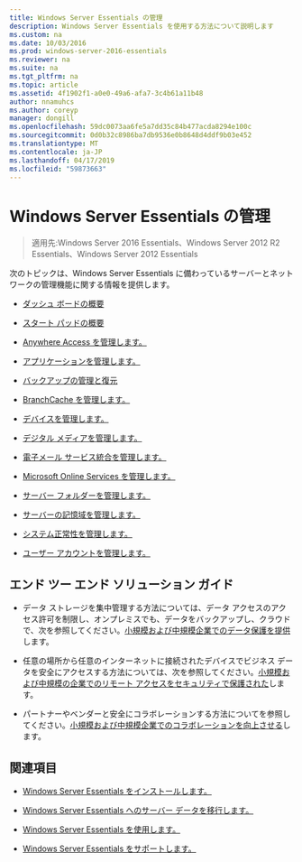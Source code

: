 ```yaml
---
title: Windows Server Essentials の管理
description: Windows Server Essentials を使用する方法について説明します
ms.custom: na
ms.date: 10/03/2016
ms.prod: windows-server-2016-essentials
ms.reviewer: na
ms.suite: na
ms.tgt_pltfrm: na
ms.topic: article
ms.assetid: 4f1902f1-a0e0-49a6-afa7-3c4b61a11b48
author: nnamuhcs
ms.author: coreyp
manager: dongill
ms.openlocfilehash: 59dc0073aa6fe5a7dd35c84b477acda8294e100c
ms.sourcegitcommit: 0d0b32c8986ba7db9536e0b8648d4ddf9b03e452
ms.translationtype: MT
ms.contentlocale: ja-JP
ms.lasthandoff: 04/17/2019
ms.locfileid: "59873663"
---
```

# <a name="manage-windows-server-essentials"></a>Windows Server Essentials の管理

>適用先:Windows Server 2016 Essentials、Windows Server 2012 R2 Essentials、Windows Server 2012 Essentials

次のトピックは、Windows Server Essentials に備わっているサーバーとネットワークの管理機能に関する情報を提供します。  
  
-   [ダッシュ ボードの概要](Overview-of-the-Dashboard-in-Windows-Server-Essentials.md)  
  
-   [スタート パッドの概要](Overview-of-the-Launchpad-in-Windows-Server-Essentials.md)  
  
-   [Anywhere Access を管理します。](Manage-Anywhere-Access-in-Windows-Server-Essentials.md)  
  
-   [アプリケーションを管理します。](Manage-Applications-in-Windows-Server-Essentials.md)  
  
-   [バックアップの管理と復元](Manage-Backup-and-Restore-in-Windows-Server-Essentials.md)  
  
-   [BranchCache を管理します。](Manage-BranchCache-in-Windows-Server-Essentials.md)  
  
-   [デバイスを管理します。](Manage-Devices-in-Windows-Server-Essentials.md)  
  
-   [デジタル メディアを管理します。](Manage-Digital-Media-in-Windows-Server-Essentials.md)  
  
-   [電子メール サービス統合を管理します。](Manage-Email-Service-Integration-in-Windows-Server-Essentials.md)  
  
-   [Microsoft Online Services を管理します。](Manage-Microsoft-Online-Services-in-Windows-Server-Essentials.md)  
  
-   [サーバー フォルダーを管理します。](Manage-Server-Folders-in-Windows-Server-Essentials.md)  
  
-   [サーバーの記憶域を管理します。](Manage-Server-Storage-in-Windows-Server-Essentials.md)  
  
-   [システム正常性を管理します。](Manage-System-Health-in-Windows-Server-Essentials.md)  
  
-   [ユーザー アカウントを管理します。](Manage-User-Accounts-in-Windows-Server-Essentials.md)  
  
## <a name="end-to-end-solution-guides"></a>エンド ツー エンド ソリューション ガイド  
  
-    データ ストレージを集中管理する方法については、データ アクセスのアクセス許可を制限し、オンプレミスでも、データをバックアップし、クラウドで、次を参照してください。[小規模および中規模企業でのデータ保護を提供](https://technet.microsoft.com/library/dn582043.aspx)します。  
  
-    任意の場所から任意のインターネットに接続されたデバイスでビジネス データを安全にアクセスする方法については、次を参照してください。[小規模および中規模の企業でのリモート アクセスをセキュリティで保護された](https://technet.microsoft.com/library/dn629457.aspx)します。  
  
-    パートナーやベンダーと安全にコラボレーションする方法についてを参照してください。[小規模および中規模企業でのコラボレーションを向上させる](https://technet.microsoft.com/library/dn747893.aspx)します。  
  
## <a name="see-also"></a>関連項目  
  
-   [Windows Server Essentials をインストールします。](../install/Install-Windows-Server-Essentials.md)  
  
-   [Windows Server Essentials へのサーバー データを移行します。](../migrate/Migrate-Server-Data-to-Windows-Server-Essentials.md)  
  
-   [Windows Server Essentials を使用します。](../use/Use-Windows-Server-Essentials.md)  
  
-   [Windows Server Essentials をサポートします。](../support/Support-Windows-Server-Essentials.md)
